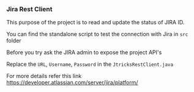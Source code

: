 ### Jira Rest Client
This purpose of the project is to read and update the status of JIRA ID.

You can find the standalone script to test the connection with Jira in `src` folder

Before you try ask the JIRA admin to expose the project API's

Replace the `URL`, `Username`, `Password` in the `JtricksRestClient.java`

For more details refer this link
https://developer.atlassian.com/server/jira/platform/
